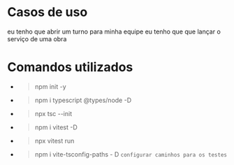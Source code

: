 # Casos de uso
eu tenho que abrir um turno para minha equipe
eu tenho que que lançar o serviço de uma obra


# Comandos utilizados
- > npm init -y
- > npm i typescript @types/node -D
- > npx tsc --init
- > npm i vitest -D
- > npx vitest run
- > npm i vite-tsconfig-paths - D `configurar caminhos para os testes`